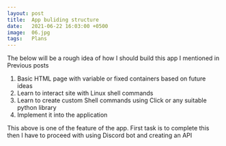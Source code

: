 ```yaml
---
layout: post
title:  App buliding structure
date:   2021-06-22 16:03:00 +0500
image:  06.jpg
tags:   Plans
---
```


The below will be a rough idea of how I should build this app I mentioned in Previous posts



1. Basic HTML page with variable or fixed containers based on future ideas
2. Learn to interact site with Linux shell commands
3. Learn to create custom Shell commands using Click or any suitable python library
4. Implement it into the application

This above is one of the feature of the app. First task is to complete this then I have to proceed with using Discord bot and creating an API

